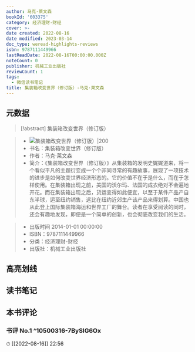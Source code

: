 ```yaml
---
author: 马克·莱文森
bookId: '603375'
category: 经济理财-财经
cover: >-
date created: 2022-08-16
date modified: 2023-03-14
doc_type: weread-highlights-reviews
isbn: 9787111449966
lastReadDate: 2022-08-16T00:00:00.000Z
noteCount: 0
publisher: 机械工业出版社
reviewCount: 1
tags:
  - 微信读书笔记
title: 集装箱改变世界（修订版）-马克·莱文森
---
```


## 元数据

>[!abstract] 集装箱改变世界（修订版）

> - ![集装箱改变世界（修订版）|200](https://wfqqreader-1252317822.image.myqcloud.com/cover/375/603375/t7_603375.jpg)
> - 书名：集装箱改变世界（修订版）
> - 作者：马克·莱文森
> - 简介：《集装箱改变世界（修订版）》从集装箱的发明史娓娓道来，将一个看似平凡的主题衍变成一个个非同寻常的有趣故事，展现了一项技术的进步是如何改变世界经济形态的。它的价值不在于是什么，而在于怎样使用。在集装箱出现之前，美国的沃尔玛、法国的成衣绝对不会遍地开花。而在集装箱出现之后，货运变得如此便宜，以至于某件产品产自东半球，运至纽约销售，远比在纽约近郊生产该产品来得划算。中国也从此登上国际集装箱海运和世界工厂的舞台。读者在享受阅读的同时，还会有趣地发现，即便是一个简单的创新，也会彻底改变我们的生活。

> - 出版时间 2014-01-01 00:00:00
> - ISBN：9787111449966
> - 分类：经济理财-财经
> - 出版社：机械工业出版社

## 高亮划线

## 读书笔记

## 本书评论

### 书评 No.1 ^10500316-7BySIG6Ox

⏱ [[2022-08-16]] 22:56
